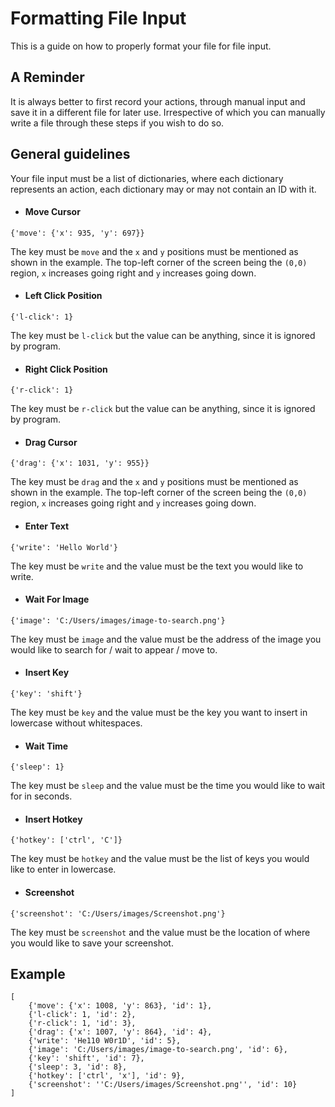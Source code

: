 
# Formatting File Input

This is a guide on how to properly format your file for file input.


## A Reminder

It is always better to first record your actions, through manual input and save it in a different file for later use. Irrespective of which you can manually write a file through these steps if you wish to do so.
## General guidelines
Your file input must be a list of dictionaries, where each dictionary represents an action, each dictionary may or may not contain an ID with it.

* #### Move Cursor
```{'move': {'x': 935, 'y': 697}}```

The key must be ```move``` and the ```x``` and ```y``` positions must be mentioned as shown in the example. The top-left corner of the screen being the ```(0,0)``` region, ```x``` increases going right and ```y``` increases going down.

* #### Left Click Position
```{'l-click': 1}```

The key must be ```l-click``` but the value can be anything, since it is ignored by program.

* #### Right Click Position
```{'r-click': 1}```

The key must be ```r-click``` but the value can be anything, since it is ignored by program.

* #### Drag Cursor
```{'drag': {'x': 1031, 'y': 955}}```

The key must be ```drag``` and the ```x``` and ```y``` positions must be mentioned as shown in the example. The top-left corner of the screen being the ```(0,0)``` region, ```x``` increases going right and ```y``` increases going down.


* #### Enter Text 
```{'write': 'Hello World'}```

The key must be ```write``` and the value must be the text you would like to write.

* #### Wait For Image 
```{'image': 'C:/Users/images/image-to-search.png'}```

The key must be ```image``` and the value must be the address of the image you would like to search for / wait to appear / move to.

* #### Insert Key 
```{'key': 'shift'}```

The key must be ```key``` and the value must be the key you want to insert in lowercase without whitespaces.

* #### Wait Time
```{'sleep': 1}```

The key must be ```sleep``` and the value must be the time you would like to wait for in seconds.

* #### Insert Hotkey
```{'hotkey': ['ctrl', 'C']}```

The key must be ```hotkey``` and the value must be the list of keys you would like to enter in lowercase.

* #### Screenshot
```{'screenshot': 'C:/Users/images/Screenshot.png'}```

The key must be ```screenshot``` and the value must be the location of where you would like to save your screenshot.


## Example
```
[
    {'move': {'x': 1008, 'y': 863}, 'id': 1},
    {'l-click': 1, 'id': 2},
    {'r-click': 1, 'id': 3},
    {'drag': {'x': 1007, 'y': 864}, 'id': 4},
    {'write': 'He110 W0r1D', 'id': 5},
    {'image': 'C:/Users/images/image-to-search.png', 'id': 6},
    {'key': 'shift', 'id': 7},
    {'sleep': 3, 'id': 8},
    {'hotkey': ['ctrl', 'x'], 'id': 9},
    {'screenshot': ''C:/Users/images/Screenshot.png'', 'id': 10}
]
```

